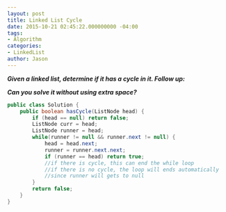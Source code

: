 ```yaml
---
layout: post
title: Linked List Cycle
date: 2015-10-21 02:45:22.000000000 -04:00
tags:
- Algorithm
categories:
- LinkedList
author: Jason
---
```

<p><strong><em>Given a linked list, determine if it has a cycle in it. Follow up:</p>

Can you solve it without using extra space?</em></strong></p>

``` java
public class Solution {
    public boolean hasCycle(ListNode head) {
        if (head == null) return false;
        ListNode curr = head;
        ListNode runner = head;
        while(runner != null && runner.next != null) {
            head = head.next;
            runner = runner.next.next;
            if (runner == head) return true;
            //if there is cycle, this can end the while loop
            //if there is no cycle, the loop will ends automatically 
            //since runner will gets to null
        }
        return false;
    }
}
```
